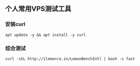 ## 个人常用VPS测试工具

### 安装curl

```
apt update -y && apt install -y curl
```

### 综合测试

```
curl -sSL http://ilemonra.in/LemonBenchIntl | bash -s fast
```

